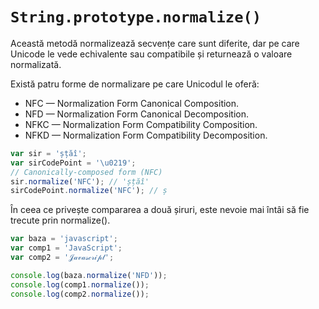 # `String.prototype.normalize()`

Această metodă normalizează secvențe care sunt diferite, dar pe care Unicode le vede echivalente sau compatibile și returnează o valoare normalizată.

Există patru forme de normalizare pe care Unicodul le oferă:

- NFC — Normalization Form Canonical Composition.
- NFD — Normalization Form Canonical Decomposition.
- NFKC — Normalization Form Compatibility Composition.
- NFKD — Normalization Form Compatibility Decomposition.

```javascript
var sir = 'șțăî';
var sirCodePoint = '\u0219';
// Canonically-composed form (NFC)
sir.normalize('NFC'); // 'șțăî'
sirCodePoint.normalize('NFC'); // ș
```

În ceea ce privește compararea a două șiruri, este nevoie mai întâi să fie trecute prin normalize().

```javascript
var baza = 'javascript';
var comp1 = 'JavaScript';
var comp2 = '𝒥𝒶𝓋𝒶𝓈𝒸𝓇𝒾𝓅𝓉';

console.log(baza.normalize('NFD'));
console.log(comp1.normalize());
console.log(comp2.normalize());
```
